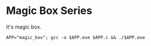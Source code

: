 # Magic Box Series

It's magic box.

```shell
APP="magic_box"; gcc -o $APP.exe $APP.c && ./$APP.exe
```
